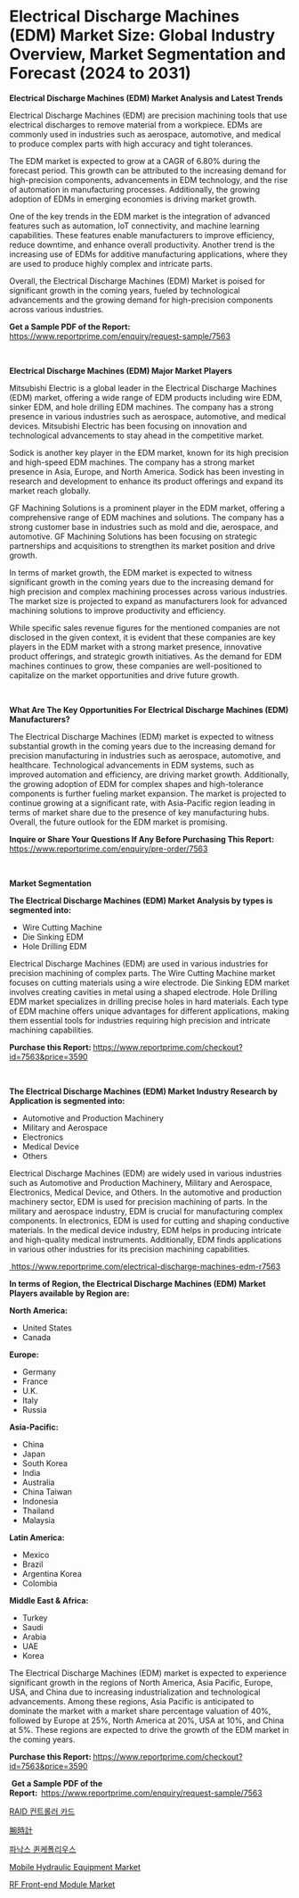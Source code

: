 <p><h1>Electrical Discharge Machines (EDM) Market Size: Global Industry Overview, Market Segmentation and Forecast (2024 to 2031)</h1></p><p><strong>Electrical Discharge Machines (EDM) Market Analysis and Latest Trends</strong></p>
<p><p>Electrical Discharge Machines (EDM) are precision machining tools that use electrical discharges to remove material from a workpiece. EDMs are commonly used in industries such as aerospace, automotive, and medical to produce complex parts with high accuracy and tight tolerances.</p><p>The EDM market is expected to grow at a CAGR of 6.80% during the forecast period. This growth can be attributed to the increasing demand for high-precision components, advancements in EDM technology, and the rise of automation in manufacturing processes. Additionally, the growing adoption of EDMs in emerging economies is driving market growth.</p><p>One of the key trends in the EDM market is the integration of advanced features such as automation, IoT connectivity, and machine learning capabilities. These features enable manufacturers to improve efficiency, reduce downtime, and enhance overall productivity. Another trend is the increasing use of EDMs for additive manufacturing applications, where they are used to produce highly complex and intricate parts.</p><p>Overall, the Electrical Discharge Machines (EDM) Market is poised for significant growth in the coming years, fueled by technological advancements and the growing demand for high-precision components across various industries.</p></p>
<p><strong>Get a Sample PDF of the Report:&nbsp;</strong> <a href="https://www.reportprime.com/enquiry/request-sample/7563">https://www.reportprime.com/enquiry/request-sample/7563</a></p>
<p>&nbsp;</p>
<p><strong>Electrical Discharge Machines (EDM) Major Market Players</strong></p>
<p><p>Mitsubishi Electric is a global leader in the Electrical Discharge Machines (EDM) market, offering a wide range of EDM products including wire EDM, sinker EDM, and hole drilling EDM machines. The company has a strong presence in various industries such as aerospace, automotive, and medical devices. Mitsubishi Electric has been focusing on innovation and technological advancements to stay ahead in the competitive market.</p><p>Sodick is another key player in the EDM market, known for its high precision and high-speed EDM machines. The company has a strong market presence in Asia, Europe, and North America. Sodick has been investing in research and development to enhance its product offerings and expand its market reach globally.</p><p>GF Machining Solutions is a prominent player in the EDM market, offering a comprehensive range of EDM machines and solutions. The company has a strong customer base in industries such as mold and die, aerospace, and automotive. GF Machining Solutions has been focusing on strategic partnerships and acquisitions to strengthen its market position and drive growth.</p><p>In terms of market growth, the EDM market is expected to witness significant growth in the coming years due to the increasing demand for high precision and complex machining processes across various industries. The market size is projected to expand as manufacturers look for advanced machining solutions to improve productivity and efficiency.</p><p>While specific sales revenue figures for the mentioned companies are not disclosed in the given context, it is evident that these companies are key players in the EDM market with a strong market presence, innovative product offerings, and strategic growth initiatives. As the demand for EDM machines continues to grow, these companies are well-positioned to capitalize on the market opportunities and drive future growth.</p></p>
<p>&nbsp;</p>
<p><strong>What Are The Key Opportunities For Electrical Discharge Machines (EDM) Manufacturers?</strong></p>
<p><p>The Electrical Discharge Machines (EDM) market is expected to witness substantial growth in the coming years due to the increasing demand for precision manufacturing in industries such as aerospace, automotive, and healthcare. Technological advancements in EDM systems, such as improved automation and efficiency, are driving market growth. Additionally, the growing adoption of EDM for complex shapes and high-tolerance components is further fueling market expansion. The market is projected to continue growing at a significant rate, with Asia-Pacific region leading in terms of market share due to the presence of key manufacturing hubs. Overall, the future outlook for the EDM market is promising.</p></p>
<p><strong>Inquire or Share Your Questions If Any Before Purchasing This Report:</strong> <a href="https://www.reportprime.com/enquiry/pre-order/7563">https://www.reportprime.com/enquiry/pre-order/7563</a></p>
<p>&nbsp;</p>
<p><strong>Market Segmentation</strong></p>
<p><strong>The Electrical Discharge Machines (EDM) Market Analysis by types is segmented into:</strong></p>
<p><ul><li>Wire Cutting Machine</li><li>Die Sinking EDM</li><li>Hole Drilling EDM</li></ul></p>
<p><p>Electrical Discharge Machines (EDM) are used in various industries for precision machining of complex parts. The Wire Cutting Machine market focuses on cutting materials using a wire electrode. Die Sinking EDM market involves creating cavities in metal using a shaped electrode. Hole Drilling EDM market specializes in drilling precise holes in hard materials. Each type of EDM machine offers unique advantages for different applications, making them essential tools for industries requiring high precision and intricate machining capabilities.</p></p>
<p><strong>Purchase this Report:&nbsp;</strong><a href="https://www.reportprime.com/checkout?id=7563&price=3590">https://www.reportprime.com/checkout?id=7563&price=3590</a></p>
<p>&nbsp;</p>
<p><strong>The Electrical Discharge Machines (EDM) Market Industry Research by Application is segmented into:</strong></p>
<p><ul><li>Automotive and Production Machinery</li><li>Military and Aerospace</li><li>Electronics</li><li>Medical Device</li><li>Others</li></ul></p>
<p><p>Electrical Discharge Machines (EDM) are widely used in various industries such as Automotive and Production Machinery, Military and Aerospace, Electronics, Medical Device, and Others. In the automotive and production machinery sector, EDM is used for precision machining of parts. In the military and aerospace industry, EDM is crucial for manufacturing complex components. In electronics, EDM is used for cutting and shaping conductive materials. In the medical device industry, EDM helps in producing intricate and high-quality medical instruments. Additionally, EDM finds applications in various other industries for its precision machining capabilities.</p></p>
<p><a href="https://www.reportprime.com/electrical-discharge-machines-edm-r7563">&nbsp;https://www.reportprime.com/electrical-discharge-machines-edm-r7563</a></p>
<p><strong>In terms of Region, the Electrical Discharge Machines (EDM) Market Players available by Region are:</strong></p>
<p>
    <p> <strong> North America: </strong>
        <ul>
            <li>United States</li>
            <li>Canada</li>
        </ul>
        </p> 
    <p> <strong> Europe: </strong>
        <ul>
            <li>Germany</li>
            <li>France</li>
            <li>U.K.</li>
            <li>Italy</li>
            <li>Russia</li>
        </ul>
        </p> 
    <p> <strong> Asia-Pacific: </strong>
        <ul>
            <li>China</li>
            <li>Japan</li>
            <li>South Korea</li>
            <li>India</li>
            <li>Australia</li>
            <li>China Taiwan</li>
            <li>Indonesia</li>
            <li>Thailand</li>
            <li>Malaysia</li>
        </ul>
        </p> 
    <p> <strong> Latin America: </strong>
        <ul>
            <li>Mexico</li>
            <li>Brazil</li>
            <li>Argentina Korea</li>
            <li>Colombia</li>
        </ul>
        </p> 
    <p> <strong> Middle East & Africa: </strong>
        <ul>
            <li>Turkey</li>
            <li>Saudi</li>
            <li>Arabia</li>
            <li>UAE</li>
            <li>Korea</li>
        </ul>
    </p>
    </p>
<p><p>The Electrical Discharge Machines (EDM) market is expected to experience significant growth in the regions of North America, Asia Pacific, Europe, USA, and China due to increasing industrialization and technological advancements. Among these regions, Asia Pacific is anticipated to dominate the market with a market share percentage valuation of 40%, followed by Europe at 25%, North America at 20%, USA at 10%, and China at 5%. These regions are expected to drive the growth of the EDM market in the coming years.</p></p>
<p><strong>Purchase this Report: </strong><a href="https://www.reportprime.com/checkout?id=7563&price=3590">https://www.reportprime.com/checkout?id=7563&price=3590</a></p>
<p>&nbsp;<strong>Get a Sample PDF of the Report:&nbsp;&nbsp;</strong><a href="https://www.reportprime.com/enquiry/request-sample/7563">https://www.reportprime.com/enquiry/request-sample/7563</a></p>
<p><strong></strong></p>
<p><p><a href="https://github.com/LoganRew1964/Market-Research-Report-List-1/blob/main/494036873729.md">RAID 컨트롤러 카드</a></p><p><a href="https://medium.com/@rebekaanderson14/2024%E5%B9%B4%E3%81%8B%E3%82%892031%E5%B9%B4%E3%81%BE%E3%81%A7%E3%81%AE%E3%82%A6%E3%82%A9%E3%83%83%E3%83%81%E5%B8%82%E5%A0%B4%E3%81%AE%E5%B1%95%E6%9C%9B%E3%81%A8%E4%BA%88%E6%B8%AC%E3%82%92%E3%81%94%E8%A6%A7%E3%81%8F%E3%81%A0%E3%81%95%E3%81%84-54413b65f68a">腕時計</a></p><p><a href="https://github.com/sarassiksa/Market-Research-Report-List-1/blob/main/709375873690.md">파낙스 퀸케폴리우스</a></p><p><a href="https://github.com/sajonf007/Market-Research-Report-List-1/blob/main/mobile-hydraulic-equipment-market.md">Mobile Hydraulic Equipment Market</a></p><p><a href="https://medium.com/@mslonkoss21/rf-front-end-module-industry-analysis-report-its-market-size-growing-with-a-cagr-of-10-8-c0d90583e455">RF Front-end Module Market</a></p></p>